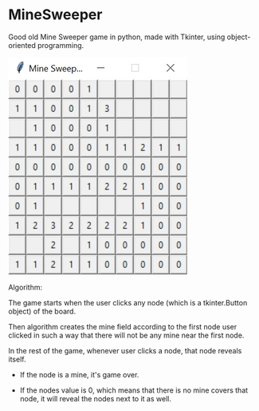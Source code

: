 # MineSweeper

Good old Mine Sweeper game in python, made with Tkinter, using object-oriented programming.

![Image of the Game](https://github.com/ErtyumPX/MineSweeper/blob/main/image_game.jpeg)


Algorithm:

The game starts when the user clicks any node (which is a tkinter.Button object) of the board.

Then algorithm creates the mine field according to the first node user clicked in such a way that there will not be any mine near the first node.

In the rest of the game, whenever user clicks a node, that node reveals itself.

- If the node is a mine, it's game over.

- If the nodes value is 0, which means that there is no mine covers that node, it will reveal the nodes next to it as well.

